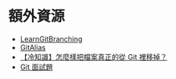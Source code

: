 # 額外資源

* [LearnGitBranching](https://github.com/pcottle/learnGitBranching)
* [GitAlias](https://github.com/GitAlias/gitalias)
* [【冷知識】怎麼樣把檔案真正的從 Git 裡移掉？](https://gitbook.tw/chapters/faq/remove-files-from-git)
* [Git 面試題](https://gitbook.tw/interview)
